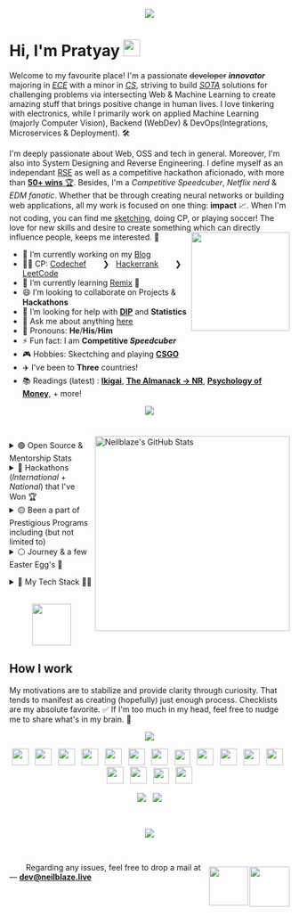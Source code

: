 <p align="center">
  <img  src="https://user-images.githubusercontent.com/48355572/207961878-f24217cf-d514-4ee9-90f9-bebd4111a6a0.png">
  <br>


# Hi, I'm Pratyay <img src="https://user-images.githubusercontent.com/48355572/205912228-52b28bd4-910b-4447-934f-be8b19a3aec5.gif" width="30px" height="30px">
Welcome to my favourite place! I'm a passionate ~~developer~~ **_innovator_** majoring in [*ECE*](https://en.wikipedia.org/?title=Electronics_and_Communication_Engineering&redirect=no) with a minor in [*CS*](https://en.wikipedia.org/wiki/Computer_science), striving to build [_SOTA_](https://en.wikipedia.org/wiki/State_of_the_art) solutions for challenging problems via intersecting Web & Machine Learning to create amazing stuff that brings positive change in human lives. I love tinkering with electronics, while I primarily work on applied Machine Learning (majorly Computer Vision), Backend (WebDev) & DevOps(Integrations, Microservices & Deployment). 🛠️

I'm deeply passionate about Web, OSS and tech in general. Moreover, I'm also into System Designing and Reverse Engineering. I define myself as an independant [RSE](https://ukrse.github.io/who.html) as well as a competitive hackathon aficionado, with more than [**50+ wins** 🏆](https://bit.ly/3nuM2Lz). Besides, I'm a _Competitive Speedcuber_, _Netflix nerd_ & _EDM fanatic_. Whether that be through creating neural networks or building web applications, all my work is focused on one thing: **impact** 📈. When I'm not coding, you can find me [sketching](https://urlx.vercel.app/ed-sheeran), doing CP, or playing soccer! The love for new skills and desire to create something which can directly influence people, keeps me interested. 🚀
<img align='right' src='https://user-images.githubusercontent.com/48355572/205913210-a40d093c-c40f-4cf7-b6ec-c67cd953476a.png' width='177'>

- 🔭 I’m currently working on my [Blog](https://blog.neilblaze.live) <a href="https://blog.neilblaze.live"><img src="https://user-images.githubusercontent.com/48355572/234940695-3b5baa71-01f5-4156-aca0-7a759bdec650.gif" width="12.9px" height="12.9px"></a>
- 👨‍💻 CP: [Codechef](https://www.codechef.com/users/zack_007) <a href="https://www.codechef.com/users/zack_007"><img src="https://user-images.githubusercontent.com/48355572/234939005-1a3b35fe-c834-44e6-987e-e86a1deee81c.png" width="14px" height="14px"></a> &nbsp; ❯ &nbsp; [Hackerrank](https://www.hackerrank.com/N3ilz_BL4Z3) <a href="https://www.hackerrank.com/N3ilz_BL4Z3"><img src="https://user-images.githubusercontent.com/48355572/234939454-3defe865-400a-46ec-9d2d-59f9eb8d7d06.png" width="14px" height="14px"></a> &nbsp; ❯ &nbsp; [LeetCode](https://leetcode.com/Neilblaze) <a href="https://leetcode.com/Neilblaze"><img src="https://user-images.githubusercontent.com/48355572/234939592-15f29ec2-10f5-41da-a6ca-7d78db446aa0.png" width="14px" height="14px"></a>
- 🌱 I’m currently learning [Remix](https://remix.run) 🏃
- 😄 I’m looking to collaborate on Projects & **Hackathons** <img src="https://user-images.githubusercontent.com/48355572/234943320-94375e5d-9028-4d61-8b7b-eed4f4fe6c86.gif" width="15px" height="15px">
- 🤔 I’m looking for help with [**DIP**](https://en.wikipedia.org/wiki/Digital_image_processing) and **Statistics**
- 💬 Ask me about anything [here](https://github.com/Neilblaze/Neilblaze/issues)
- 👨 Pronouns: **He**/**His**/**Him**
- ⚡ Fun fact: I am **Competitive _Speedcuber_**
- 🎮 Hobbies: Skectching and playing [**CSGO**](https://urlx.vercel.app/csgo-rank) <a href="https://steamcommunity.com/id/NeilzxD"><img src="https://user-images.githubusercontent.com/48355572/234972696-0cbb7e64-16ba-4f6a-a5be-d7b64d361897.png" width="14px" height="14px"></a>
- ✈️ I've been to **Three** countries!
- 📚 Readings (latest) : [**Ikigai**](https://www.amazon.com/Ikigai-Japanese-Secret-Long-Happy/dp/0143130722), [**The Almanack → NR**](https://www.amazon.com/Almanack-Naval-Ravikant-Wealth-Happiness-ebook/dp/B08FF8MTM6), [**Psychology of Money**](https://www.amazon.com/Psychology-Money-Timeless-lessons-happiness/dp/0857197681), + more!

<p align="center">
  <img src="https://user-images.githubusercontent.com/48355572/209539106-8e1cbfc6-2f3d-4afd-b96a-890d967dd9ab.png">
</p>

<div>
<br/>
<img align="right" style="padding-top: 7px;" src="https://github-readme-streak-stats.herokuapp.com?user=Neilblaze&theme=blue-green&hide_border=true&date_format=M%20j%5B%2C%20Y%5D&background=DD272700&stroke=5326DD&fire=DD2727&ring=242EDC&sideNums=25C9DD" alt="Neilblaze's GitHub Stats" width="350" />  


<p align="left">
<details><summary> 🟢 Open Source & Mentorship Stats <img src="https://user-images.githubusercontent.com/48355572/234978665-08b7d16e-dace-479a-a061-478972c43f6b.gif" width="14px" height="14px"></summary>
<p>

- [Google Code-In'19](https://codein.withgoogle.com/archive/2019/organization/6265089057882112/) @Tensorflow &nbsp; ❯ &nbsp; (Mentor)
- [HackInCodes'20](https://hakincodes.tech) &nbsp; ❯ &nbsp; (Project Admin + Mentor)
- [Kharagpur Winter of Code (KWoC) 2020](https://kwoc.kossiitkgp.org) @IITKgp &nbsp; ❯ &nbsp; (Mentor)
- [NJACK Winter of Code 2020](http://njackwinterofcode.github.io) @IITPatna &nbsp; ❯ &nbsp; (Project Admin + Mentor)
- [DSC NSEC Winter of Code 2020](https://winterofcode.com) &nbsp; ❯ &nbsp; (Mentor)
- Script Winter of Code ([SWOC](http://swoc.tech)) 2020 &nbsp; ❯ &nbsp; (Mentor)
- [Hyperedge Winter of Blockchain](https://hyperedge.so/wob) 2023 &nbsp; ❯ &nbsp; (Mentor)
- [GirlScript Summer of Code](https://gssoc.girlscript.tech) (GSSoC) 2023 &nbsp; ❯ &nbsp; (Mentor)


<br/>

💡 **Fun Fact** : I've mentored over ***2.5K+*** students across the globe by mentoring in few International Hackathons, for e.g. :- 
<br/>

<table><tr><td valign="top" width="60%">

## <a href="https://github.com/neilblaze"><img src="https://user-images.githubusercontent.com/48355572/234984847-4e6b24f7-6a4a-4428-9924-fd34774d512c.png" title="MentorshipLogo" alt="Provided mentorship in the following hackathons" width="auto"/> </a>
 
| **Hackathon** | **Host** | **Place** |
| --- | --- | --- |
[Hack the North 2020++](https://hackthenorth.com)             | University of Waterloo, CA                                    |  Remote  |
[SunHacks 2020](https://sunhacks.io)                          | Arizona State University                                      |  Remote  |
[nwHacks 2021](https://www.nwhacks.io)                        | UBC Vancouver, CA                                             |  Remote  |
[Hack the NorthEast 2021](https://hackthenortheast.com)       | HTNE                                                          |  Remote  |
[SacHacks 2021](https://sachacks.io)                          | UC Davis                                                      |  Remote  |
[TartanHacks 2021](https://www.tartanhacks.com)               | Carnegie Mellon University                                    |  Remote  |
[SigmaHacks-2.0 2021](https://sigmahacks.org)                 | SigmaHacks                                                    |  Remote  |
[SBUHacks 2021](https://sbuhacks.org)                         | Stony Brook University                                        |  Remote  |
[StormHacks 2021](https://stormhacks.com)                     | Simon Fraser University                                       |  Remote  |
[UofTHacks-X 2023](https://uofthacks.com)                     | University of Toronto                                         |  Remote  |
[Hack@Brown 2023](https://2023.hackatbrown.org)               | Brown University                                              |  Remote  |
[McHacks 2023](https://www.mchacks.ca)                        | McGill University                                             |  Remote  |
 
</td><td valign="top" width="40%">

## <a href="https://github.com/neilblaze"><img src="https://user-images.githubusercontent.com/48355572/234985823-3da24d69-f3c8-4fac-b789-0b683c378b53.png" title="InterestedOrganizations" alt="Organizations of interest" width="auto"/> </a>   

- [Tensorflow](https://github.com/tensorflow) <img src="https://user-images.githubusercontent.com/48355572/234987454-6b44ef88-e396-4a93-88e2-8e61274257ea.png" width="14.5px" height="15.5px">
- [Apache Software Foundation](https://github.com/apache) <img src="https://user-images.githubusercontent.com/48355572/234987743-dbccbb63-4cd8-4e42-8e71-bff1249cf939.png" width="15px" height="15px">
- [Pytorch](https://github.com/pytorch) <img src="https://user-images.githubusercontent.com/48355572/234988080-cf2778c5-3599-4647-ae7d-d5a162c86fb8.png" width="10px" height="13px">
- [Numpy](https://github.com/numpy) <img src="https://user-images.githubusercontent.com/48355572/234988613-acbb0932-5bc2-47ae-83d6-70ced6cd724d.png" width="15px" height="15px">
- [Layer5](https://layer5.io) <img src="https://user-images.githubusercontent.com/48355572/234989129-48e5f558-7c33-485d-83bb-7651215c3058.png" width="12px" height="12px">
- [Sigstore](https://github.com/sigstore) <img src="https://user-images.githubusercontent.com/48355572/234989351-e59efb75-e7af-4e67-8f00-1be9c915f96e.png" width="12px" height="12px">
- [Cilium](https://github.com/cilium) <img src="https://user-images.githubusercontent.com/48355572/234989858-5556f23e-2299-4bd8-adb8-4a400959bc50.png" width="14px" height="14px">
- [Processing Foundation](https://github.com/processing) <img src="https://user-images.githubusercontent.com/48355572/234990297-b0adceb5-5fcd-4522-9cc4-f91991f9c112.png" width="12px" height="14px">
- [Publiclab](https://github.com/publiclab) <img src="https://user-images.githubusercontent.com/48355572/234990484-3b7c777e-fd4b-4c64-a2f9-4e5dc96c631f.png" width="12.5px" height="12px">
- [DSCAOT](https://dscaot.xyz) <img src="https://github.com/apache/apisix/assets/48355572/74555b59-4af8-42be-802c-a3837f3ea2ad" width="18px" height="10px">
- [BioConda](https://github.com/bioconda) <img src="https://user-images.githubusercontent.com/48355572/234990936-1dceeb8d-aa92-48f9-b529-b5e04f44cd69.png" width="13px" height="13px">
- [Fossasia](https://github.com/fossasia) <img src="https://user-images.githubusercontent.com/48355572/234991428-bde6d1cc-529b-4258-9bd2-fee9b95de049.png" width="12px" height="12px">
- [Anitab-Org](https://github.com/anitab-org) <img src="https://user-images.githubusercontent.com/48355572/234991658-3fdb31ec-5ad1-4791-aa77-41dd0177c8ca.png" width="12px" height="12px">


</td></tr></table>
<br/>
</p>
</details>


<details><summary> 🔵 Hackathons (<i>International</i> + <i>National</i>) that I've Won 🏆 <img src="https://user-images.githubusercontent.com/48355572/234978665-08b7d16e-dace-479a-a061-478972c43f6b.gif" width="14px" height="14px"></summary> 
<p><br/>
  
| **Year** | **Name of Hackathon** | **Organizer (Name of International Institution/Organisation) 🏫** | **Position / Award 🏆** | **Explore Project** |
| --- | --- | --- | --- | --- |
| 2023 | [Hacktech 2023](https://hacktech-2023.devpost.com) <img src="https://user-images.githubusercontent.com/48355572/234949697-2534f427-c3e9-43bd-b81c-353c4f21405d.jpg" width="18px" height="14px"> | California Institute of Technology (Caltech) | Grand Prize — Best Hack (Senior Division) | [View](https://devpost.com/software/up-cycle) <a href="https://devpost.com/software/up-cycle" target="_blank"><img src="https://user-images.githubusercontent.com/48355572/222726664-140bd1cf-fb29-4fd5-8926-d659c4632ea7.png" width="12px" height="12px"></a> |
| 2023 | [University of Bridgeport Hackathon](https://bpt-hackathon.devpost.com) <img src="https://user-images.githubusercontent.com/48355572/234949697-2534f427-c3e9-43bd-b81c-353c4f21405d.jpg" width="18px" height="14px"> | University of Bridgeport | 1st Place Prize | [View](https://devpost.com/software/lyceum) <a href="https://devpost.com/software/lyceum" target="_blank"><img src="https://user-images.githubusercontent.com/48355572/222726664-140bd1cf-fb29-4fd5-8926-d659c4632ea7.png" width="12px" height="12px"></a> |
| 2023 | [Hack the Hill](https://hack-the-hill.devpost.com) | University of Ottawa & Carleton University | Best Use of Google Cloud | [View](https://devpost.com/software/onionalyze) <a href="https://devpost.com/software/onionalyze" target="_blank"><img src="https://user-images.githubusercontent.com/48355572/222726664-140bd1cf-fb29-4fd5-8926-d659c4632ea7.png" width="12px" height="12px"></a> |
| 2023 | [Scaling Ethereum](https://ethglobal.com/events/scaling2023) | ETH Global | Polybase — Pool Prize | [View](https://ethglobal.com/showcase/fund3r-fw35o) <a href="https://ethglobal.com/showcase/fund3r-fw35o" target="_blank"><img src="https://user-images.githubusercontent.com/48355572/222726664-140bd1cf-fb29-4fd5-8926-d659c4632ea7.png" width="12px" height="12px"></a> |
| 2023 | [Hack Around the World 2](https://hack-around-the-world-2.devpost.com) | Major League Hacking (MLH) | Best Domain Name from GoDaddy Registry [APAC Only] | [View](https://devpost.com/software/tomravel) <a href="https://devpost.com/software/tomravel" target="_blank"><img src="https://user-images.githubusercontent.com/48355572/222726664-140bd1cf-fb29-4fd5-8926-d659c4632ea7.png" width="12px" height="12px"></a> |
| 2023 | [EthForAll 2023](https://ethforall.devfolio.co) | Devfolio x ETHIndia | Arcana Network Auth Prize | [View](https://devfolio.co/projects/studysurf-5ec7) <a href="https://devfolio.co/projects/studysurf-5ec7" target="_blank"><img src="https://user-images.githubusercontent.com/48355572/222726664-140bd1cf-fb29-4fd5-8926-d659c4632ea7.png" width="12px" height="12px"></a> |
| 2023 | [Linode Hackathon 2023](https://dev.to/devteam/linode-dev-hackathon-winners-announced-2821) | Linode x DEV | Runner-Up — Smooth Shifters | [View](https://dev.to/devteam/linode-dev-hackathon-winners-announced-2821#:~:text=%23linodehackathon-,HealthifAI) <a href="https://dev.to/devteam/linode-dev-hackathon-winners-announced-2821#:~:text=%23linodehackathon-,HealthifAI" target="_blank"><img src="https://user-images.githubusercontent.com/48355572/222726664-140bd1cf-fb29-4fd5-8926-d659c4632ea7.png" width="12px" height="12px"></a> |
| 2023 | [Hacklytics 2023](https://hacklytics23.devpost.com) | Georgia Tech | Best Healthcare Hack | [View](https://devpost.com/software/healthifai) <a href="https://devpost.com/software/healthifai" target="_blank"><img src="https://user-images.githubusercontent.com/48355572/222726664-140bd1cf-fb29-4fd5-8926-d659c4632ea7.png" width="12px" height="12px"></a> |
| 2023 | [DeisHacks 2023](https://deishacks-2023.devpost.com) | Brandeis University | *Hidden Jem* Track Prize ([$500](https://user-images.githubusercontent.com/48355572/217180869-9f6dcd0a-3f81-4001-960a-2f341d80d73c.png))  | [View](https://devpost.com/software/land-of-a-thousand-hills-collectibles) <a href="https://devpost.com/software/land-of-a-thousand-hills-collectibles" target="_blank"><img src="https://user-images.githubusercontent.com/48355572/222726664-140bd1cf-fb29-4fd5-8926-d659c4632ea7.png" width="12px" height="12px"></a> |
| 2023 | [HackED](https://hacked-2023.devpost.com) | University of Alberta | Best Use of MongoDB Atlas | [View](https://devpost.com/software/edwiz) <a href="https://devpost.com/software/edwiz" target="_blank"><img src="https://user-images.githubusercontent.com/48355572/222726664-140bd1cf-fb29-4fd5-8926-d659c4632ea7.png" width="12px" height="12px"></a> |
| 2022 | [Hacky New Year!](https://hacky-new-year.devpost.com) | Major League Hacking | Most Innovative Hack | [View](https://devpost.com/software/collabworks) <a href="https://devpost.com/software/collabworks" target="_blank"><img src="https://user-images.githubusercontent.com/48355572/222726664-140bd1cf-fb29-4fd5-8926-d659c4632ea7.png" width="12px" height="12px"></a> |
| 2022 | [Hacky Winterland 2](https://hacky-winterland-2.devpost.com) | Major League Hacking (MLH) | Best Use of Google Cloud | [View](https://devpost.com/software/save-our-snooze) <a href="https://devpost.com/software/save-our-snooze" target="_blank"><img src="https://user-images.githubusercontent.com/48355572/222726664-140bd1cf-fb29-4fd5-8926-d659c4632ea7.png" width="12px" height="12px"></a> |
| 2022 | [MongoDB Atlas Hackathon 2022](https://dev.to/devteam/announcing-the-mongodb-atlas-hackathon-2022-on-dev-2107) | MongoDB x DEV | Runner-Up — Choose Your Own Adventure | [View](https://dev.to/devteam/mongodb-atlas-hackathon-2022-winners-announced-iib#:~:text=dotnet%20%23mongodb-,Binoculearn.ai) <a href="https://dev.to/devteam/mongodb-atlas-hackathon-2022-winners-announced-iib#:~:text=dotnet%20%23mongodb-,Binoculearn.ai" target="_blank"><img src="https://user-images.githubusercontent.com/48355572/222726664-140bd1cf-fb29-4fd5-8926-d659c4632ea7.png" width="12px" height="12px"></a> |
| 2022 | [MetroHacks 2022](https://metrohacks-2022.devpost.com) | MetroHacks — ASR-X | 1st Place (Best Overall) - Education Track (18+, Advanced Category) ; Most Creative Use of *Twilio* | [View](https://devpost.com/software/binoculearn) <a href="https://devpost.com/software/binoculearn" target="_blank"><img src="https://user-images.githubusercontent.com/48355572/222726664-140bd1cf-fb29-4fd5-8926-d659c4632ea7.png" width="12px" height="12px"></a> |
| 2022 | [Impractical Hackers 2](https://impracticalhackers2.devpost.com) | Major League Hacking (MLH) | Best Domain Name from GoDaddy Registry [APAC Only] | [View](https://devpost.com/software/sonicsurf) <a href="https://devpost.com/software/sonicsurf" target="_blank"><img src="https://user-images.githubusercontent.com/48355572/222726664-140bd1cf-fb29-4fd5-8926-d659c4632ea7.png" width="12px" height="12px"></a> |
| 2022 | [PeddieHacks](https://peddiehacks2022.devpost.com) | Peddie School, Hightstown, New Jersey | *Passion Prize by 1517* & *Education College Prize* | [View](https://devpost.com/software/summarizr-hczls7) <a href="https://devpost.com/software/summarizr-hczls7" target="_blank"><img src="https://user-images.githubusercontent.com/48355572/222726664-140bd1cf-fb29-4fd5-8926-d659c4632ea7.png" width="12px" height="12px"></a> |
| 2022 | [KYH Hackathon](https://katy-youth-hacks.devpost.com) | KatyYouthHacks | Best Overall Winner | [View](https://devpost.com/software/food-oasis-irp89a) <a href="https://devpost.com/software/food-oasis-irp89a" target="_blank"><img src="https://user-images.githubusercontent.com/48355572/222726664-140bd1cf-fb29-4fd5-8926-d659c4632ea7.png" width="12px" height="12px"></a> |
| 2022 | [Impact Hacks](https://impact-hacks.devpost.com) | Irvington High School Data Science Club | Judge's Choice | [View](https://devpost.com/software/food-oasis-irp89a) <a href="https://devpost.com/software/food-oasis-irp89a" target="_blank"><img src="https://user-images.githubusercontent.com/48355572/222726664-140bd1cf-fb29-4fd5-8926-d659c4632ea7.png" width="12px" height="12px"></a> |
| 2022 | [GryphHacks](https://gryphhacks-2022.devpost.com) | University of Guelph | Second Place Overall ; Best CI/CD Application Using CircleCI ; Best use of CockroachDB | [View](https://devpost.com/software/skript) <a href="https://devpost.com/software/skript" target="_blank"><img src="https://user-images.githubusercontent.com/48355572/222726664-140bd1cf-fb29-4fd5-8926-d659c4632ea7.png" width="12px" height="12px"></a> |
| 2022 | [RU Hacks](https://ru-hacks-2022-digital-15171.devpost.com) | Ryerson University | Best Application of DCP API 1st Place ; Best Use of Google Cloud ; Mini Win: Most Engaging Demo Video | [View](https://devpost.com/software/r-u-safe) <a href="https://devpost.com/software/r-u-safe" target="_blank"><img src="https://user-images.githubusercontent.com/48355572/222726664-140bd1cf-fb29-4fd5-8926-d659c4632ea7.png" width="12px" height="12px"></a> |
| 2022 | [SD Hacks](https://sd-hacks-2022.devpost.com) | UC San Diego | First Place ($1000) - MageAI challenge (Tied) | [View](https://devpost.com/software/hydroptimum) <a href="https://devpost.com/software/hydroptimum" target="_blank"><img src="https://user-images.githubusercontent.com/48355572/222726664-140bd1cf-fb29-4fd5-8926-d659c4632ea7.png" width="12px" height="12px"></a> |
| 2022 | [HackPrinceton Spring'22](https://hackprinceton-spring-2022.devpost.com) | Princeton University | Most Creative Use of Twilio | [View](https://devpost.com/software/fintruist) <a href="https://devpost.com/software/fintruist" target="_blank"><img src="https://user-images.githubusercontent.com/48355572/222726664-140bd1cf-fb29-4fd5-8926-d659c4632ea7.png" width="12px" height="12px"></a> |
| 2022 | [Faber Web3 Hackathon](https://faberweb3.devpost.com) | Faber Inc. | Third Best Overall ; Across the Line Award | [View](https://devpost.com/software/sparkstream) <a href="https://devpost.com/software/sparkstream" target="_blank"><img src="https://user-images.githubusercontent.com/48355572/222726664-140bd1cf-fb29-4fd5-8926-d659c4632ea7.png" width="12px" height="12px"></a> |
| 2022 | [Hacktech](https://hacktech-2022.devpost.com) | California Institute of Technology (Caltech) | Best ML/AI Hack & *Passion Prize by 1517*  | [View](https://devpost.com/software/ziro) <a href="https://devpost.com/software/ziro" target="_blank"><img src="https://user-images.githubusercontent.com/48355572/222726664-140bd1cf-fb29-4fd5-8926-d659c4632ea7.png" width="12px" height="12px"></a> |
| 2022 | [HackNYU](https://hacknyu-2022.devpost.com) | New York University | Best Overall — *Track: Inclusion*  | [View](https://devpost.com/software/parampower) <a href="https://devpost.com/software/parampower" target="_blank"><img src="https://user-images.githubusercontent.com/48355572/222726664-140bd1cf-fb29-4fd5-8926-d659c4632ea7.png" width="12px" height="12px"></a> |
| 2021 | [Kent Hack Enough](https://kent-hack-enough-2021.devpost.com) | Kent State University | Best Use of Google Cloud, Best International Hack (Tied)  | [View](https://devpost.com/software/unisight) <a href="https://devpost.com/software/unisight" target="_blank"><img src="https://user-images.githubusercontent.com/48355572/222726664-140bd1cf-fb29-4fd5-8926-d659c4632ea7.png" width="12px" height="12px"></a> |
| 2021 | [MetroHacks](https://metrohacks2021.devpost.com) | ACP x Tsinghua University | Best Overall  | [View](https://devpost.com/software/zentube) <a href="https://devpost.com/software/zentube" target="_blank"><img src="https://user-images.githubusercontent.com/48355572/222726664-140bd1cf-fb29-4fd5-8926-d659c4632ea7.png" width="12px" height="12px"></a> |
| 2021 | [HackUMBC](https://hackumbc-fall-2021.devpost.com) | University of Maryland, Baltimore County | Best Financial Hack — Capital One  | [View](https://devpost.com/software/quikserve) <a href="https://devpost.com/software/quikserve" target="_blank"><img src="https://user-images.githubusercontent.com/48355572/222726664-140bd1cf-fb29-4fd5-8926-d659c4632ea7.png" width="12px" height="12px"></a> |
| 2021 | [VolHacks V](https://volhacks-v.devpost.com) | University of Tennessee | Jina AI - Best Hack Using Jina AI | [View](https://devpost.com/software/quikserve) <a href="https://devpost.com/software/quikserve" target="_blank"><img src="https://user-images.githubusercontent.com/48355572/222726664-140bd1cf-fb29-4fd5-8926-d659c4632ea7.png" width="12px" height="12px"></a> |
| 2021 | [Cal Hacks 8.0](https://cal-hacks-8.devpost.com) | UC Berkeley | BlackRock Challenge - Financial Wellbeing (Best Overall) ; The @ Company - Mobile Apps Post “The Social Dilemma” (First Place) ; MLH - Best Use of Google Cloud ; The @ Company - Best Use of @ Platform  | [View](https://devpost.com/software/renteasy) <a href="https://devpost.com/software/renteasy" target="_blank"><img src="https://user-images.githubusercontent.com/48355572/222726664-140bd1cf-fb29-4fd5-8926-d659c4632ea7.png" width="12px" height="12px"></a> |
| 2021 | [Pitt Challenge](https://pitt-challenge-2021.devpost.com) | **University of Pittsburgh** School of Pharmacy and the Clinical and Translational Science Institute (CTSI) | Overall 2nd Place (Tied) | [View](https://devpost.com/software/sheerai) <a href="https://devpost.com/software/sheerai" target="_blank"><img src="https://user-images.githubusercontent.com/48355572/222726664-140bd1cf-fb29-4fd5-8926-d659c4632ea7.png" width="12px" height="12px"></a> |
| 2021 | [MakeUC](https://makeuc-2021.devpost.com) | University of Cincinnati | [Givaudan] Best Hack for Demystifying Food Experience ; [Tezos] Best Project Using Blockchain — 2nd Place ($2000) | [View](https://devpost.com/software/recaipe) <a href="https://devpost.com/software/recaipe" target="_blank"><img src="https://user-images.githubusercontent.com/48355572/222726664-140bd1cf-fb29-4fd5-8926-d659c4632ea7.png" width="12px" height="12px"></a> |
| 2021 | [DivHacks](https://divhacks.devpost.com) | Columbia University | Most Fun or Unique Hack | [View](https://devpost.com/software/safelynk) <a href="https://devpost.com/software/safelynk" target="_blank"><img src="https://user-images.githubusercontent.com/48355572/222726664-140bd1cf-fb29-4fd5-8926-d659c4632ea7.png" width="12px" height="12px"></a> |
| 2021 | [HyperHacks](https://hyperhacks.devpost.com) | HyperHacks Inc. | Top 10 | [View](https://devpost.com/software/aquastreet) <a href="https://devpost.com/software/aquastreet" target="_blank"><img src="https://user-images.githubusercontent.com/48355572/222726664-140bd1cf-fb29-4fd5-8926-d659c4632ea7.png" width="12px" height="12px"></a> |
| 2021 | [Backyard Hacks 2.0](https://backyardhackstwo.devpost.com) | Major League Hacking | Best use of Google Cloud | [View](https://devpost.com/software/socialcurator) <a href="https://devpost.com/software/socialcurator" target="_blank"><img src="https://user-images.githubusercontent.com/48355572/222726664-140bd1cf-fb29-4fd5-8926-d659c4632ea7.png" width="12px" height="12px"></a> |
| 2021 | [HopHacks Fall 2021](https://hophacks-fall-2021.devpost.com) | Johns Hopkins University, Maryland | Hacking - Runner Up | [View](https://devpost.com/software/spiroshield) <a href="https://devpost.com/software/spiroshield" target="_blank"><img src="https://user-images.githubusercontent.com/48355572/222726664-140bd1cf-fb29-4fd5-8926-d659c4632ea7.png" width="12px" height="12px"></a> |
| 2021 | [PennApps XXII](https://pennapps-xxii.devpost.com) | University of Pennsylvania | Top 10 ; Sponsored Route: Best Use of IPFS and/or Filecoin | [View](https://devpost.com/software/spotzoo) <a href="https://devpost.com/software/spotzoo" target="_blank"><img src="https://user-images.githubusercontent.com/48355572/222726664-140bd1cf-fb29-4fd5-8926-d659c4632ea7.png" width="12px" height="12px"></a> |
| 2021 | [PeddieHacks](https://peddiehacks2021.devpost.com) | Peddie School, Hightstown, New Jersey | Judges' Prize | [View](https://devpost.com/software/eyeballin) <a href="https://devpost.com/software/eyeballin" target="_blank"><img src="https://user-images.githubusercontent.com/48355572/222726664-140bd1cf-fb29-4fd5-8926-d659c4632ea7.png" width="12px" height="12px"></a> |
| 2021 | [Slam Dunk Hacks](https://slamdunkhacks.devpost.com) | Major League Hacking | First Overall ; Best Domain Name from GoDaddy Registry [APAC Only] | [View](https://devpost.com/software/eyeballin) <a href="https://devpost.com/software/eyeballin" target="_blank"><img src="https://user-images.githubusercontent.com/48355572/222726664-140bd1cf-fb29-4fd5-8926-d659c4632ea7.png" width="12px" height="12px"></a> |
| 2021 | [HackUPC 2021](https://hackupc2021.devpost.com) | Universitat Politècnica de Catalunya · Barcelona Tech - UPC | Second Best Overall ; IThinkUPC Challenge (Best Overall) | [View](https://devpost.com/software/edyfai) <a href="https://devpost.com/software/edyfai" target="_blank"><img src="https://user-images.githubusercontent.com/48355572/222726664-140bd1cf-fb29-4fd5-8926-d659c4632ea7.png" width="12px" height="12px"></a> |
| 2021 | [IBM Healthcare Innovation Challenge](https://www.ibm.com/in-en/industries/healthcare) | IBM | Second Best Overall (APAC) ; Innovators Award | [View](https://devpost.com/software/healthbay) <a href="https://devpost.com/software/healthbay" target="_blank"><img src="https://user-images.githubusercontent.com/48355572/222726664-140bd1cf-fb29-4fd5-8926-d659c4632ea7.png" width="12px" height="12px"></a> |
| 2021 | [Hacktech 2021](https://hacktech2021.devpost.com) | Caltech | Runner-Up (Best Overall) | [View](https://devpost.com/software/aerowave#updates) <a href="https://devpost.com/software/aerowave#updates" target="_blank"><img src="https://user-images.githubusercontent.com/48355572/222726664-140bd1cf-fb29-4fd5-8926-d659c4632ea7.png" width="12px" height="12px"></a> |
| 2021 | [HueHacks](https://huehacks.devpost.com) | Major League Hacking | Work of Art Hack | [View](https://devpost.com/software/_colorsive_) <a href="https://devpost.com/software/_colorsive_" target="_blank"><img src="https://user-images.githubusercontent.com/48355572/222726664-140bd1cf-fb29-4fd5-8926-d659c4632ea7.png" width="12px" height="12px"></a> |
| 2021 | [HackPSU Spring 2021](https://hackpsu-spring-2021.devpost.com) | Penn State University | Nittany Ai Alliance — Ai for Good (First Place) ; HackPSU Health and Wellness | [View](https://devpost.com/software/adoptic) <a href="https://devpost.com/software/adoptic" target="_blank"><img src="https://user-images.githubusercontent.com/48355572/222726664-140bd1cf-fb29-4fd5-8926-d659c4632ea7.png" width="12px" height="12px"></a> |
| 2021 | [Hackthrob](https://hackthrob.devpost.com) | Major League Hacking | Best Hardware Hack presented by Digi-Key | [View](https://devpost.com/software/closeness) <a href="https://devpost.com/software/closeness" target="_blank"><img src="https://user-images.githubusercontent.com/48355572/222726664-140bd1cf-fb29-4fd5-8926-d659c4632ea7.png" width="12px" height="12px"></a> |
| 2021 | [HackBU 2021](https://hackbu-2021.devpost.com) | Binghamton University | Best Design (UI) sponsored by RubyApps | [View](https://devpost.com/software/pronounce) <a href="https://devpost.com/software/pronounce" target="_blank"><img src="https://user-images.githubusercontent.com/48355572/222726664-140bd1cf-fb29-4fd5-8926-d659c4632ea7.png" width="12px" height="12px"></a> |
| 2021 | [uOttaHack 4](https://uottahack-4.devpost.com) | University of Ottawa | 1st Place Overall ; Solace - Best use of PubSub+ (Best Overall) | [View](https://devpost.com/software/ambuplus) <a href="https://devpost.com/software/ambuplus" target="_blank"><img src="https://user-images.githubusercontent.com/48355572/222726664-140bd1cf-fb29-4fd5-8926-d659c4632ea7.png" width="12px" height="12px"></a> |
| 2021 | [Hoya Hacks 2021](https://hoya-hacks-2021.devpost.com) | Georgetown University | 1st Place Overall | [View](https://devpost.com/software/krishai-htkagf) <a href="https://devpost.com/software/krishai-htkagf" target="_blank"><img src="https://user-images.githubusercontent.com/48355572/222726664-140bd1cf-fb29-4fd5-8926-d659c4632ea7.png" width="12px" height="12px"></a> |
| 2021 | [Hack APAC](https://hackapac.devpost.com) | Major League Hacking | Best use of Google Cloud | [View](https://devpost.com/software/krishai) <a href="https://devpost.com/software/krishai" target="_blank"><img src="https://user-images.githubusercontent.com/48355572/222726664-140bd1cf-fb29-4fd5-8926-d659c4632ea7.png" width="12px" height="12px"></a> |
| 2021 | [Hack Your Portfolio](https://hackyourportfolio.devpost.com) | Major League Hacking | Best Social Good Hack | [View](https://devpost.com/software/teach-for-a-cause) <a href="https://devpost.com/software/teach-for-a-cause" target="_blank"><img src="https://user-images.githubusercontent.com/48355572/222726664-140bd1cf-fb29-4fd5-8926-d659c4632ea7.png" width="12px" height="12px"></a> |
| 2021 | [DigitalOcean App Platform Hackathon](https://dev.to/devteam/announcing-the-digitalocean-app-platform-hackathon-on-dev-2i1k) | DigitalOcean x DEV.to | Runner up | [View](https://dev.to/devteam/digitalocean-app-platform-hackathon-winners-announced-ig0#:~:text=docker%20%23showdev-,%40neilblaze,-Who%2Dof%2Dus) <a href="https://dev.to/devteam/digitalocean-app-platform-hackathon-winners-announced-ig0#:~:text=docker%20%23showdev-,%40neilblaze,-Who%2Dof%2Dus" target="_blank"><img src="https://user-images.githubusercontent.com/48355572/222726664-140bd1cf-fb29-4fd5-8926-d659c4632ea7.png" width="12px" height="12px"></a> |
| 2020 | [SharkHacks](https://sharkhacks.devpost.com) | Major League Hacking | Best Domain Name from GoDaddy Registry [APAC Only] | [View](https://devpost.com/software/sharkroom) <a href="https://devpost.com/software/sharkroom" target="_blank"><img src="https://user-images.githubusercontent.com/48355572/222726664-140bd1cf-fb29-4fd5-8926-d659c4632ea7.png" width="12px" height="12px"></a> |
| 2020 | [Def Hacks — Global 2.0](https://bit.ly/3e9l3jA) | Def Hacks Inc. | [SecurePDF](https://devfolio.co/projects/securepdf) — Advanced Track Winner | [View](https://youtu.be/k_4fB4xYKlA?t=781) <a href="https://youtu.be/k_4fB4xYKlA?t=781" target="_blank"><img src="https://user-images.githubusercontent.com/48355572/222726664-140bd1cf-fb29-4fd5-8926-d659c4632ea7.png" width="12px" height="12px"></a> |

... and *20+* more across Devpost, Devfolio, AngelHack & Other Platforms! <br/>
💡 **Fun Fact** : I don't participate in domestic ones much since there, (Politics + Partiality) >> Skills 😆

<br/>
  
</p>
</details>

<details><summary> 🟡 Been a part of Prestigious Programs including (but not limited to) <img src="https://user-images.githubusercontent.com/48355572/234978665-08b7d16e-dace-479a-a061-478972c43f6b.gif" width="14px" height="14px"></summary> 
<p>

- Research Assistant (RA) Intern at [IIIT Hyderabad](https://www.iiit.ac.in) <br/>
  ↳ Worked on Deep Neural Net Acoustic Model for Phoneme Segmentation under *Dr. Naresh Manwani* <br/><br/>
- Summer Intern at [III Kanpur](https://www.iitk.ac.in) <br/>
  ↳ Was a part of Applied Machine Learning & Data Science group, governed by CCE, IITK (Indian Institute of Technology Kanpur), in collaboration with the Intelligent Data Engineering and Automation (IDEA) Laboratory under *Prof. Nishchal K. Verma* <br/><br/>
- [HackIllinois OS Fellow 21](https://fellowship.hackillinois.org) — Remote <br/>
  ↳ Worked on async wrappers of `k8s.io/apiserver` under [CNCF](https://www.cncf.io) <br/><br/>
- [MITACS GRI'21](https://www.mitacs.ca/en/programs/globalink/globalink-research-internship) — Remote // uAlberta <br/>
  ↳ Worked on Mobile Head Motion-Tracking Unit based on RCV designed for specially-abled under Dr. Nilanjan Ray (Department of Computing Science, University of Alberta, CA) <br/><br/>
- [The Visual Computing & Artificial Intelligence Lab at TUM, 2022](https://niessnerlab.org/) — Remote <br/>
  ↳ Worked on Panoptic Segmantation & Object Detection with YOLOv8  <br/><br/>
- [Google Summer of Code 2023](https://summerofcode.withgoogle.com) ~ [Tensorflow](https://summerofcode.withgoogle.com/programs/2023/organizations/tensorflow-d1) (MediaPipe / GoogleAI) — Remote (Present) <a href="https://summerofcode.withgoogle.com/programs/2023/organizations/tensorflow-d1" target="_blank"><img src="https://user-images.githubusercontent.com/48355572/234949697-2534f427-c3e9-43bd-b81c-353c4f21405d.jpg" width="18px" height="14px"></a> <br/><br/>
  
TODO :- 

- [MLH Fellowship](https://fellowship.mlh.io) ⏳
- [LFX/N Mentorship](https://lfx.linuxfoundation.org) ⏳
- [Google Season of Docs](https://developers.google.com/season-of-docs) (2023) → _**Shortlisted**_, but *had to drop out* because of **GSoC'23** 🥺
- [Outreachy 2023](https://www.outreachy.org) (May Cohort) → _**Selected**_, but *had to drop out* because of **GSoC'23** 💔
- [Summer of Bitcoin](https://www.summerofbitcoin.org) (2023) ❎
- [NTU Research Fellowship](https://www.mmlab-ntu.com/careers.html) ❎

</p>
<br/>
</details>

<details><summary> ⚪ Journey & a few Easter Egg's 🥚 <img src="https://user-images.githubusercontent.com/48355572/234978665-08b7d16e-dace-479a-a061-478972c43f6b.gif" width="14px" height="14px"></summary> 
<p>

- Regional Top-10 in [**Build for Digital India** (BFDI), 2020](https://events.withgoogle.com/buildfordigitalindia), hosted by [**MeitY**](https://www.meity.gov.in/) and [**Google**](http://google.com) among **51/4756** teams across India! 
- Selected as the Top-6 undergraduate for [**Research Week with Google**](https://sites.google.com/view/researchweek2022) among 3500+ applications across India!
- [**Solace**](https://solace.com) published our hackathon project — [**Ambuplus**](https://devpost.com/software/ambuplus) for [**uOttaHack'21**](https://uottahack-4.devpost.com) on their [Blog](https://solace.com/blog/uottahack-challenge-real-time-ambulance-tracking) page!
- Project [**Adoptic**](https://devpost.com/software/adoptic) got highlighted on the [**PennState**](https://news.engr.psu.edu/2021/hackpsu-winners.aspx#:~:text=and%20others%20as%20far%20as%20West%20Bengal%2C%20India) engineering blog!
- Selected for **Nittany AI** Challenge 2021 (invited by [Brad Zdenek](https://nittanyai.psu.edu/about-us/meet-our-staff/brad-zdenek)), hosted by [**PennState**](https://www.psu.edu) among 1000+ teams across the globe!
- Selected for **CIFAR Deep Learning Reinforcement Learning** Summer School, 2021
- We proudly clinched the **Runner-Up** position in the prestigious [**CERN Openlab Webfest**](https://webfest-online.web.cern.ch), 2021. Our team showcased groundbreaking solutions and exemplified our commitment to pushing the limits of technology in the realm of nuclear energy. Check out the live judging session [here](https://youtu.be/Jmtsu4SniaE?t=1915).
- Selected for [**AI+Science** Summer School](https://datascience.uchicago.edu/events/2022-ai-science-summer-school), jointly hosted by the Data Science Institute (DSI) and the Institute for Mathematical and Statistical Innovation (IMSI).
- Secured acceptance into the highly prestigious **[HackMIT](https://hackmit.org) 2022** and **[HackHarvard](https://hackharvard.io) 2022**!
- Got accepted into Stanford's prestigious annual hackathon **[TreeHacks](https://www.treehacks.com) 2023** & secured an _all-expense-paid round-trip scholarship_ to visit Stanford, CA.
- The [**Brandeishoot**](https://brandeishoot.com/2023/02/17/brandeis-university-hosts-sixth-annual-deishacks) blog showcased our Project [**Land of a Thousand Hills Collectibles**](https://devpost.com/software/land-of-a-thousand-hills-collectibles) built at [**DeisHacks** 2023](https://deishacks-2023.devpost.com)!
- The official blog of [**Caltech**](https://www.caltech.edu/about/news/hacktech#:~:Upcycle%2C%20a%20web,their%20clothes%20into.&text=Upcycle%2C%20a%20web,their%20clothes%20into.) featured Project [**Upcycle**](https://devpost.com/software/up-cycle) built at [**Hacktech 2023**](https://hacktech-2023.devpost.com)!
- Project [**Upcycle**](https://devpost.com/software/up-cycle) got featured on [**Karmactive**](https://www.karmactive.com/students-harness-technology-for-sustainability-at-caltechs-hacktech/#:~:text=A%20web%20app,interactions%20between%20students.)!
- As a recipient of the esteemed [**Dan Kohn Scholarship**](https://events.linuxfoundation.org/kubecon-cloudnativecon-europe/attend/scholarships/#:~:text=The-,Dan%20Kohn%20Scholarship,-Fund%20exists%20to), I have been awarded a *fully funded trip* to _**KubeCon** + **CloudNativeCon Europe 2023**_, which will take place in Amsterdam, The Netherlands and is hosted by the [**Linux Foundation**](https://www.linuxfoundation.org).
- Applied, interviewed & even got _shortlisted_ for [_**Google Season of Docs**_](https://developers.google.com/season-of-docs) *2023* (under both [**Sigstore**](https://github.com/sigstore/docs/wiki/Season-of-Docs-2023-Organization-Project-Proposal) & [**AsyncAPI**](https://github.com/orgs/asyncapi/discussions/601) org), but then decided to drop out of GSoD'23 (full-time) because of *recurring clash between GSoD'23* & *GSoC'23* (full-time). Both [Lisa](https://lisatagliaferri.org) (from Sigstore) & [Alejandra](https://github.com/alequetzalli) (from AsyncAPI) advised me to apply next semester. ☀️
- Was accepted into [_**Outreachy**_](https://www.outreachy.org)'s May 2023 cohort for the project "_Extend automated validation of API reference request/response samples._" However, I had to withdraw due to a scheduling conflict between Outreachy and GSoC'23. Outreachy's eligibility criteria prevent participation in both programs (refer to [this](https://bit.ly/3MC0Z82)). Sadly, this means I won't have the opportunity to participate in Outreachy in the near future. 💔
- [**HealthifAI**](https://devpost.com/software/healthifai) has been successfully accepted into the prestigious [Create-X 2023](https://create-x.gatech.edu) program. Among over 300 applications at **Georgia Tech**, HealthifAI stands out as one of the top ten projects. We are thrilled to announce that HealthifAI will receive funding from the esteemed [_**Sony Corporation**_](https://www.sony.net). 🎊🎉
- [Dated: 05.06.23] → The **LFX Mentorship 2023** program under **Hyperledger** Org announced [*mentees*](https://mentorship.lfx.linuxfoundation.org/project/6904ed62-2022-4451-bbc7-6bc0f940586f), but the selection process seemed extremely unprofessional. Received no interviews or feedback, and it appeared that diversity and networking played a bigger role than merit. This makes me hesitant to apply for future Hyperledger projects.
- [Dated: 06.06.23] → I received an email from Maciej regarding my proposal (for [this](https://github.com/asyncapi/website/issues/267)) for the **AsyncAPI 2023 Mentorship program**. While he appreciated my effort and dedication in crafting the proposal, I regret to share, that my application was *rejected* due to my current involvement in [GSoC'23](https://github.com/orgs/asyncapi/discussions/689#discussioncomment-6097651). They emphasized the importance of focusing on my current programs, allowing others to apply for the *AsyncAPI Mentorship Program* and grow their open-source skills.
- [Dated: 11.06.23] → Had a chat with [Alejandra](https://github.com/alequetzalli) (from AsyncAPI), & confirmed that I'm not eligible for **AsyncAPI 2023** **_Technical Writer_** **Mentorship Program** for the same aforementioned reason. However, I am hopeful and determined to actively pursue opportunities for the **GSoD'24** program if they become available and circumstances align favorably. Fingers crossed! 🤞 
- [Dated: 11.06.23] → I stumbled upon [**C4GT'23**](https://www.codeforgovtech.in) on June 9th, and today I swiftly drafted and submitted a proposal for the program. I also assisted my [friend](https://github.com/PoPsMokE07) in writing his proposal 😜. It has been an exhilarating journey so far, although the chances of acceptance are uncertain. Hence, remaining hopeful and keeping my fingers crossed. 🤞
- Absolutely delighted to be among the fortunate 500 recipients of the prestigious 2023 LiFT Scholarship awarded by [@linuxfoundation](https://github.com/linuxfoundation)! 🥳🎉
- More dispersed over LinkedIn & others 😉 ....

<br/>

- Hardware Resources 💻⚡ :
<br/>
<p align="center">
  <img src="https://user-images.githubusercontent.com/48355572/217467493-ff37e8b2-100e-48a0-8919-4885970c3ca7.png">
</p>

  
<br/>
</p>
</details>
 
</p>
</details>
  
  
<details><summary> 🔮 My Tech Stack 👨‍💻 <img src="https://user-images.githubusercontent.com/48355572/234978665-08b7d16e-dace-479a-a061-478972c43f6b.gif" width="14px" height="14px"></summary> 
<p><br/>

<p align="center">
  <br/>
  <img src="https://user-images.githubusercontent.com/48355572/212682117-59a6a478-d394-4399-aa66-e71feb46ad24.png">
  <br></p><br/>
  
<p align="center">
  <img src="https://user-images.githubusercontent.com/48355572/214252830-b5c764db-25c2-451a-b74c-876423f81917.png">
</p>

</p>
</details>

</p>
</div>

<p align="center">
  <img src="https://media0.giphy.com/media/NMCpTBlTEYbCw/source.gif" width="70px" height="75px">
  <br>


## How I work
My motivations are to stabilize and provide clarity through curiosity. That tends to manifest as creating (hopefully) just enough process. Checklists are my absolute favorite. ✅ If I'm too much in my head, feel free to nudge me to share what's in my brain. 🧠

<p align="center">
  <img src="https://user-images.githubusercontent.com/48355572/207972307-0f5dcf42-2809-4d82-9a10-24dd878b5010.png">
  <br>

<p align='center'>
<a href="https://twitter.com/Neilzblaze007"><img height="30" src="https://user-images.githubusercontent.com/48355572/207971257-f667150e-17c2-469c-8f9f-24810c4ab522.svg"></a>&nbsp;&nbsp;
<a href="https://www.linkedin.com/in/Neilblaze"><img height="30" src="https://user-images.githubusercontent.com/48355572/207971352-d164e286-ffd8-4aac-a95b-88e499cdc386.svg"></a>&nbsp;&nbsp;
<a href="https://www.reddit.com/user/Neilblaze"><img height="30" src="https://user-images.githubusercontent.com/48355572/207971448-480baafd-cc5f-4e38-b68f-eb9dcb8042b0.svg"></a>&nbsp;&nbsp;
<a href="https://steamcommunity.com/id/NeilzxD"><img height="30" src="https://user-images.githubusercontent.com/48355572/207971528-c2f679d1-fb15-489d-8352-849b192abf0f.svg"></a>&nbsp;&nbsp;
<a href="https://www.facebook.com/Neilzblaze"><img height="30" src="https://user-images.githubusercontent.com/48355572/207971602-39e1cdba-e93a-4702-abda-52f93049fcbc.svg"></a>&nbsp;&nbsp;
<a href="https://www.instagram.com/Neilzblaze"><img height="30" src="https://user-images.githubusercontent.com/48355572/207971691-1a612ff3-ac3b-456a-8237-aa74a423b59c.svg"></a>&nbsp;&nbsp;
<a href="https://discordapp.com/users/694942064131047461"><img height="30" src="https://user-images.githubusercontent.com/48355572/207971778-7a331eb0-d413-4a03-a142-1370a89f6cb2.svg"></a>&nbsp;&nbsp;
<a href="https://matrix.to/#/@neilblaze:matrix.org"><img height="28" src="https://user-images.githubusercontent.com/48355572/217186918-e775a18c-2b5d-43e6-9218-990b5c02b99c.svg"></a>&nbsp;&nbsp;
<a href="https://t.me/Neilblaze"><img height="30" src="https://user-images.githubusercontent.com/48355572/236772531-7db4cd51-557a-4c63-8618-10716786ccde.svg"></a>&nbsp;&nbsp;
<a href="https://devpost.com/Neilblaze"><img height="30" src="https://user-images.githubusercontent.com/48355572/207971909-70ff9dfc-3df9-4310-9fc6-abff895d73c3.png"></a>&nbsp;&nbsp;
<a href="https://gitlab.com/Neilblaze"><img height="29" src="https://user-images.githubusercontent.com/48355572/229457184-524c372d-8067-48ac-a09e-444010da9ffd.png"></a>&nbsp;&nbsp;
<a href="https://www.youtube.com/@Neilblaze"><img height="30" src="https://user-images.githubusercontent.com/48355572/226551770-c02e6606-b4bf-4cfa-9f95-e36147025a5d.svg"></a>&nbsp;&nbsp;
<a href="https://www.twitch.tv/neilblaze"><img height="30" src="https://user-images.githubusercontent.com/48355572/226552192-7fd852e1-0020-4022-9013-81725949ca8f.svg"></a>&nbsp;&nbsp;
<a href="https://soundcloud.com/neilblaze"><img height="30" src="https://user-images.githubusercontent.com/48355572/226553104-a70bb7c3-7d75-4c42-9ebf-b53f3a8eae9a.svg"></a>&nbsp;&nbsp;
<a href="https://dev.to/Neilblaze"><img height="28" src="https://user-images.githubusercontent.com/48355572/212684775-78ac7f41-a3d4-4ceb-910a-2bb635035cc2.png"></a>&nbsp;&nbsp;
<a href="https://open.spotify.com/user/31okuur5huofrrd3n6y6v2gyrjx4"><img height="30" src="https://user-images.githubusercontent.com/48355572/213890881-d6f20dfa-2c5e-4c57-a8d8-d06b276bba50.svg"></a>
</p>


<p align="center">
  <img src="https://komarev.com/ghpvc/?username=Neilblaze&label=PROFILE+VIEWS"> &nbsp; <a href="https://discordapp.com/users/694942064131047461"><img src="https://dcbadge.vercel.app/api/shield/694942064131047461?theme=discord-inverted&&logoColor=presence&&style=social"></a>
</p> 

<br>
<p align="center">
  <img src="https://user-images.githubusercontent.com/48355572/205911047-018378cb-c2e9-4a19-9d0a-0c3f6b559c42.png">
</p>  
<br>



<p align="left">
<a href="https://creativecommons.org/licenses/by-nc/4.0"><img align="right" style="padding-top: 7px;" src="https://licensebuttons.net/l/by-nc/3.0/88x31.png" width="72" /></a>&nbsp;<img align="right" style="padding-top: 7px;" src="https://user-images.githubusercontent.com/48355572/213894405-3eca405e-0c4b-41a6-aa8f-97cb62ae7176.png" width="70" />
<img src="https://user-images.githubusercontent.com/48355572/234945747-bf397684-9a28-4601-b81a-c09deff53a49.gif" width="18px" height="14px">
Regarding any issues, feel free to drop a mail at — <a href="mailto:dev@neilblaze.live"><b>dev@neilblaze.live</b></a>
</p>

